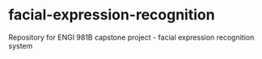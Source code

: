 # facial-expression-recognition
Repository for ENGI 981B capstone project - facial expression recognition system
